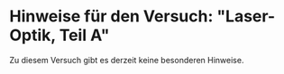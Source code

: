 # Hinweise für den Versuch: "Laser-Optik, Teil A" 

Zu diesem Versuch gibt es derzeit keine besonderen Hinweise.

